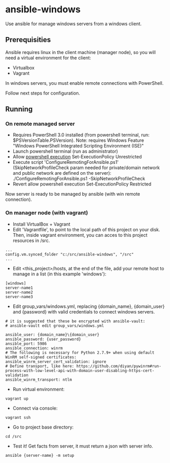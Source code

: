 
# ansible-windows
Use ansible for manage windows servers from a windows client.

## Prerequisities

Ansible requires linux in the client machine (manager node), so you will need a virtual environment for the client:

* Virtualbox
* Vagrant

In windows servers, you must enable remote connections with PowerShell.

Follow next steps for configuration.

## Running

### On remote managed server
* Requires PowerShell 3.0 installed (from powershell terminal, run: $PSVersionTable.PSVersion). Note: requires Windows Feature "Windows PowerShell Integrated Scripting Environment (ISE)"
* Launch powershell terminal (run as administrator)
* Allow [powershell execution](http://www.howtogeek.com/106273/how-to-allow-the-execution-of-powershell-scripts-on-windows-7/)
	Set-ExecutionPolicy Unrestricted
* Execute script 'ConfigureRemotingForAnsible.ps1' (SkipNetworkProfileCheck param needed for private/domain network and public network are defined on the server):
	./ConfigureRemotingForAnsible.ps1 -SkipNetworkProfileCheck
* Revert allow powershell execution 
	Set-ExecutionPolicy Restricted

Now server is ready to be managed by ansible (with win remote connection).

### On manager node (with vagrant)
* Install VirtualBox + Vagrant
* Edit 'Vagrantfile', to point to the local path of this project on your disk. Then, inside vagrant environment, you can acces to this project resources in /src.

```
...
config.vm.synced_folder "c:/src/ansible-windows", "/src"
...
```

* Edit <this_project>/hosts, at the end of the file, add your remote host to manage in a list (in this example 'windows'):
```
[windows]
server-name1
server-name2
server-name3
```
* Edit group_vars/windows.yml, replacing {domain_name}, {domain_user} and {password} with valid credentials to connect windows servers.
```
# it is suggested that these be encrypted with ansible-vault:
# ansible-vault edit group_vars/windows.yml

ansible_user: {domain_name}\{domain_user}
ansible_password: {user_password}
ansible_port: 5986
ansible_connection: winrm
# The following is necessary for Python 2.7.9+ when using default WinRM self-signed certificates:
ansible_winrm_server_cert_validation: ignore
# Define transport, like here: https://github.com/diyan/pywinrm#run-process-with-low-level-api-with-domain-user-disabling-https-cert-validation
ansible_winrm_transport: ntlm
```

* Run virtual environment:
```
vagrant up
```
* Connect via console:
```
vagrant ssh
```
* Go to project base directory:
```
cd /src
```
* Test it! Get facts from server, it must return a json with server info.
```
ansible {server-name} -m setup
```

